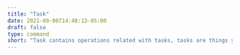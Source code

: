 ```yaml
---
title: "Task"
date: 2021-09-06T14:48:13-05:00
draft: false
type: command
short: "Task contains operations related with tasks, tasks are things you do in development to automate your workflow or things your system runs repeatedly aside serving users."
---
```


